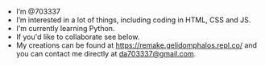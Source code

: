 - I’m @703337
- I’m interested in a lot of things, including coding in HTML, CSS and JS.
- I'm currently learning Python.
- If you'd like to collaborate see below.
- My creations can be found at https://remake.gelidomphalos.repl.co/ and you can contact me directly at da703337@gmail.com.

<!---
703337/703337 is a ✨ special ✨ repository because its `README.md` (this file) appears on your GitHub profile.
You can click the Preview link to take a look at your changes.
--->
